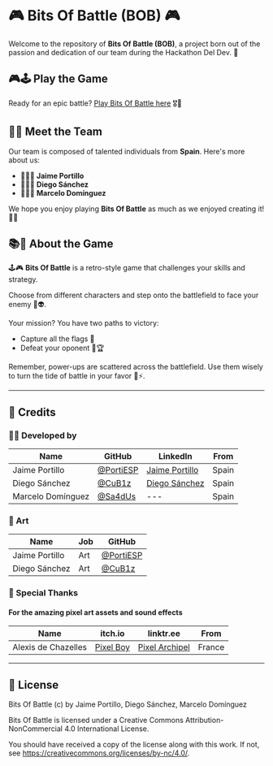 # 🎮 Bits Of Battle (BOB) 🎮

Welcome to the repository of **Bits Of Battle (BOB)**, a project born out of the passion and dedication of our team during the Hackathon Del Dev. 🚀

## 🎮🕹️ Play the Game

Ready for an epic battle? [Play Bits Of Battle here](https://bits-of-battle.vercel.app/) 🎖️🚀

## 👥🤝 Meet the Team

Our team is composed of talented individuals from **Spain**. Here's more about us:

- 🧑‍💻🧰 **Jaime Portillo** 
- 🧑‍💻🎨 **Diego Sánchez**
- 🧑‍💻🎵 **Marcelo Domínguez**

We hope you enjoy playing **Bits Of Battle** as much as we enjoyed creating it! 🎉🎊

## 📚🎲 About the Game

🕹️🎮 **Bits Of Battle** is a retro-style game that challenges your skills and strategy. 

Choose from different characters and step onto the battlefield to face your enemy 👾👽. 

Your mission? You have two paths to victory:
- Capture all the flags 🚩 
- Defeat your oponent 👑🏆

Remember, power-ups are scattered across the battlefield. Use them wisely to turn the tide of battle in your favor 💪⚡.

----

## 📜 Credits


### 🧑‍💻 Developed by
|        Name       |                  GitHub                  |                       LinkedIn                       |  From  |
| ----------------- | ---------------------------------------- | ---------------------------------------------------- | ------ |
| Jaime Portillo    | [@PortiESP](https://github.com/PortiESP) | [Jaime Portillo](https://www.linkedin.com/in/porti/) |  Spain |
| Diego Sánchez     | [@CuB1z](https://github.com/CuB1z)       | [Diego Sánchez](https://www.linkedin.com/in/cub1z/)  |  Spain |
| Marcelo Domínguez | [@Sa4dUs](https://github.com/Sa4dUs)     |                         ---                          |  Spain |


### 🎨 Art
|      Name      |      Job        |                  GitHub                  |  
| -------------- | --------------- | ---------------------------------------- |
| Jaime Portillo |      Art        | [@PortiESP](https://github.com/PortiESP) |
| Diego Sánchez  |      Art        | [@CuB1z](https://github.com/CuB1z)       |


### 🙏 Special Thanks
#### For the amazing pixel art assets and sound effects
|         Name        |                  itch.io                |                       linktr.ee                    |  From  |
| ------------------- | --------------------------------------- | -------------------------------------------------- | ------ |
| Alexis de Chazelles | [Pixel Boy](https://pixel-boy.itch.io/) | [Pixel Archipel](https://linktr.ee/pixel_archipel) | France |

----

## 📜 License

Bits Of Battle (c) by Jaime Portillo, Diego Sánchez, Marcelo Domínguez

Bits Of Battle is licensed under a
Creative Commons Attribution-NonCommercial 4.0 International License.

You should have received a copy of the license along with this
work. If not, see <https://creativecommons.org/licenses/by-nc/4.0/>.
